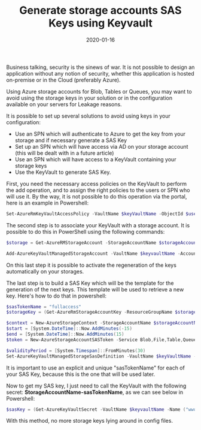 ﻿---
layout: post
title: Generate storage accounts SAS Keys using Keyvault 
date: 2020-01-16
categories: [ "Azure", "KeyVault", "Storage" ]
---

Business talking, security is the sinews of war. It is not possible to design an application without any notion of security, whether this application is hosted on-premise or in the Cloud (preferably Azure).

Using Azure storage accounts for Blob, Tables or Queues, you may want to avoid using the storage keys in your solution or in the configuration available on your servers for Leakage reasons.

It is possible to set up several solutions to avoid using keys in your configuration:
* Use an SPN which will authenticate to Azure to get the key from your storage and if necessary generate a SAS Key
* Set up an SPN which will have access via AD on your storage account (this will be dealt with in a future article)
* Use an SPN which will have access to a KeyVault containing your storage keys
* Use the KeyVault to generate SAS Key.

First, you need the necessary access policies on the KeyVault to perform the add operation, and to assign the right policies to the users or SPN who will use it. By the way, it is not possible to do this operation via the portal, here is an example in Powershell:

```powershell
Set-AzureRmKeyVaultAccessPolicy -VaultName $keyVaultName -ObjectId $userPrincipalId -PermissionsToStorage get,list,delete,set,update,regeneratekey,getsas,listsas,deletesas,setsas,recover,backup,restore,purge
```

The second step is to associate your KeyVault with a storage account. It is possible to do this in PowerShell using the following commands:

```powershell
$storage = Get-AzureRMStorageAccount -StorageAccountName $storageAccountName -ResourceGroupName $storageAccountResourgeGroup

Add-AzureKeyVaultManagedStorageAccount -VaultName $keyvaultName -AccountName $storageAccountName -AccountResourceId $storage.Id -ActiveKeyName key2 -DisableAutoRegenerateKey
```

On this last step it is possible to activate the regeneration of the keys automatically on your storages.

The last step is to build a SAS Key which will be the template for the generation of the next keys. This template will be used to retrieve a new key. Here's how to do that in powershell:

```powershell
$sasTokenName = "fullaccess"
$storageKey = (Get-AzureRmStorageAccountKey -ResourceGroupName $storageAccountResourgeGroup -Name $storageAccountName).Value[0]

$context = New-AzureStorageContext -StorageAccountName $storageAccountName -StorageAccountKey $storageKey -Protocol Https
$start = [System.DateTime]::Now.AddMinutes(-15)
$end = [System.DateTime]::Now.AddMinutes(15)
$token = New-AzureStorageAccountSASToken -Service Blob,File,Table,Queue -ResourceType Service,Container,Object -Permission "racwdlup" -Protocol HttpsOnly -StartTime $start -ExpiryTime $end -Context $context

$validityPeriod = [System.Timespan]::FromMinutes(30)
Set-AzureKeyVaultManagedStorageSasDefinition -VaultName $keyVaultName -AccountName $storageAccountName -Name $sasTokenName -ValidityPeriod $validityPeriod -SasType 'account' -TemplateUri $token
```

It is important to use an explicit and unique "sasTokenName" for each of your SAS Key, because this is the one that will be used later.

Now to get my SAS key, I just need to call the KeyVault with the following secret: **StorageAccountName-sasTokenName**, as we can see below in Powershell:

```powershell
$sasKey = (Get-AzureKeyVaultSecret -VaultName $keyvaultName -Name ("wwodemospn-fullaccess")).SecretValueText
```

With this method, no more storage keys lying around in config files.
